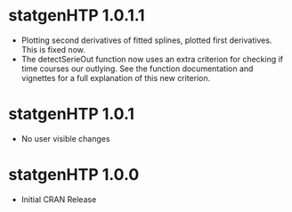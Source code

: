 # statgenHTP 1.0.1.1

* Plotting second derivatives of fitted splines, plotted first derivatives. This is fixed now. 
* The detectSerieOut function now uses an extra criterion for checking if time courses our outlying. See the function documentation and vignettes for a full explanation of this new criterion.

# statgenHTP 1.0.1

* No user visible changes

# statgenHTP 1.0.0

* Initial CRAN Release
